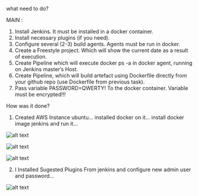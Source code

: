 what need to do?

MAIN :


1. Install Jenkins. It must be installed in a docker container.
2. Install necessary plugins (if you need).
3. Configure several (2-3) build agents. Agents must be run in docker.
4. Create a Freestyle project. Which will show the current date as a result of execution.
5. Create Pipeline which will execute docker ps -a in docker agent, running on Jenkins master’s Host.
6. Create Pipeline, which will build artefact using Dockerfile directly from your github repo (use Dockerfile from previous task).
7. Pass  variable PASSWORD=QWERTY! To the docker container. Variable must be encrypted!!!




How was it done?

1) Created AWS Instance ubuntu... installed docker on it... install docker image jenkins and run it...

![alt text](https://s3.eu-west-1.amazonaws.com/by.bucket-exadel/T6-1.JPG)

![alt text](https://s3.eu-west-1.amazonaws.com/by.bucket-exadel/T6-2.JPG)

![alt text](https://s3.eu-west-1.amazonaws.com/by.bucket-exadel/T6-3.JPG)



2) I Installed Sugested Plugins From jenkins and configure new admin user and password...

![alt text](https://s3.eu-west-1.amazonaws.com/by.bucket-exadel/T6-4.JPG)

